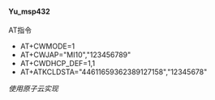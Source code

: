 <h4>Yu_msp432</h4>
<p>AT指令</p>
<ul>
    <li>AT+CWMODE=1</li>
    <li>AT+CWJAP="MI10","123456789"</li>
    <li>AT+CWDHCP_DEF=1,1</li>
    <li>AT+ATKCLDSTA="44611659362389127158","12345678"</li>
</ul>
<em>
    使用原子云实现

</em>